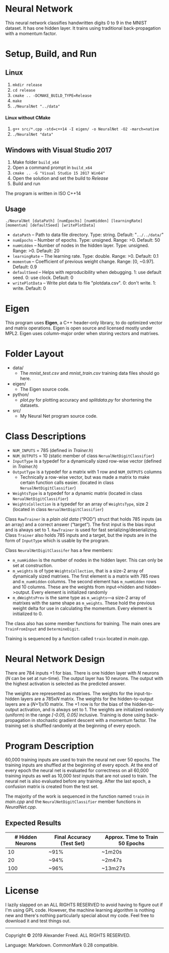 # Neural Network

This neural network classifies handwritten digits 0 to 9 in the MNIST dataset. It has one hidden layer. It trains using traditional back-propagation with a momentum factor.

# Setup, Build, and Run

## Linux
1. `mkdir release`
2. `cd release`
3. `cmake .. -DCMAKE_BUILD_TYPE=Release`
4. `make`
5. `./NeuralNet "../data"`

#### Linux without CMake
1. `g++ src/*.cpp -std=c++14 -I eigen/ -o NeuralNet -O2 -march=native`
2. `./NeuralNet "data"`

## Windows with Visual Studio 2017
1. Make folder `build_x64`
2. Open a command prompt in `build_x64`
3. `cmake .. -G "Visual Studio 15 2017 Win64"`
4. Open the solution and set the build to _Release_
5. Build and run

The program is written in ISO C++14

## Usage

`./NeuralNet [dataPath] [numEpochs] [numHidden] [learningRate] [momentum] [defaultSeed] [writePlotData]`

* `dataPath` – Path to data file directory. Type: string. Default: "`../../data/`"
* `numEpochs` – Number of epochs. Type: unsigned. Range: >0. Default: 50
* `numHidden` – Number of nodes in the hidden layer. Type: unsigned. Range: >0. Default: 20
* `learningRate` – The learning rate. Type: double. Range: >0. Default: 0.1
* `momentum` – Coefficient of previous weight change. Range: [0, ~0.97]. Default: 0.9
* `defaultSeed` – Helps with reproducibility when debugging. 1: use default seed. 0: use clock. Default: 0
* `writePlotData` – Write plot data to file "plotdata.csv". 0: don't write. 1: write. Default: 0

# Eigen
This program uses **Eigen**, a C++ header-only library, to do optimized vector and matrix operations. Eigen is open source and licensed mostly under MPL2. Eigen uses column-major order when storing vectors and matrixes. 

# Folder Layout
* data/
    * The _mnist_test.csv_ and _mnist_train.csv_ training data files should go here.
* eigen/
    * The Eigen source code.
* python/
    * _plot.py_ for plotting accuracy and _splitdata.py_ for shortening the datasets.
* src/
    * My Neural Net program source code.

# Class Descriptions
* `NUM_INPUTS` = 785 (defined in _Trainer.h_)
* `NUM_OUTPUTS` = 10 (static member of class `NerualNetDigitClassifier`)
* `InputType` is a typedef for a dynamically sized row-wise vector (defined in _Trainer.h_)
* `OutputType` is a typedef for a matrix with 1 row and `NUM_OUTPUTS` columns
    * Technically a row-wise vector, but was made a matrix to make certain function calls easier. (located in class `NerualNetDigitClassifier`) 
* `WeightsType` is a typedef for a dynamic matrix (located in class `NerualNetDigitClassifier`)
* `WeightsCollection` is a typedef for an array of `WeightsType`, size 2 (located in class `NerualNetDigitClassifier`)

Class `RawTrainer` is a _plain old data_ (“POD”) struct that holds 785 inputs (as an array) and a correct answer (“target”). The first input is the bias input and is always set to 1. `RawTrainer` is used for fast serializing/deserializing. Class `Trainer` also holds 785 inputs and a target, but the inputs are in the form of `InputType` which is usable by the program.

Class `NeuralNetDigitClassifer` has a few members:

* `m_numHidden` is the number of nodes in the hidden layer. This can only be set at construction. 
* `m_weights` is of type `WeightsCollection`, that is a size-2 array of dynamically sized matrixes. The first element is a matrix with 785 rows and `m_numHidden` columns. The second element has `m_numHidden` rows and 10 columns. These are the weights from input->hidden and hidden->output. Every element is initialized randomly
* `m_dWeightsPrev` is the same type as `m_weights`—a size-2 array of matrixes with the same shape as `m_weights`. These hold the previous weight delta for use in calculating the momentum. Every element is initialized to 0.

The class also has some member functions for training. The main ones are `TrainFromInput` and `DetermineDigit`.

Training is sequenced by a function called `train` located in _main.cpp_.

# Neural Network Design

There are 784 inputs +1 for bias. There is one hidden layer with *N* neurons (*N* can be set at run-time). The output layer has 10 neurons. The output with the highest activation is selected as the predicted answer.  

The weights are represented as matrixes. The weights for the input-to-hidden layers are a 785x*N* matrix. The weights for the hidden-to-output layers are a (*N*+1)x10 matrix. The +1 row is for the bias of the hidden-to-output activation, and is always set to 1. The weights are initialized randomly (uniform) in the range _[-0.05, 0.05]_ inclusive. Training is done using back-propagation in stochastic gradient descent with a momentum factor. The training set is shuffled randomly at the beginning of every epoch.

# Program Description
60,000 training inputs are used to train the neural net over 50 epochs. The training inputs are shuffled at the beginning of every epoch. At the end of every epoch the neural net is evaluated for correctness on all 60,000 training inputs as well as 10,000 _test_ inputs that are not used to train. The neural net is also evaluated before any training. After the last epoch, a confusion matrix is created from the test set.

The majority of the work is sequenced in the function named `train` in _main.cpp_ and the `NeuralNetDigitClassifier` member functions in _NeuralNet.cpp_.

## Expected Results

| # Hidden Neurons | Final Accuracy (Test Set) | Approx. Time to Train 50 Epochs |
| ---------------- | ------------------------- | ------------------------------- |
| 10               | ~91%                      | ~1m20s                          |
| 20               | ~94%                      | ~2m47s                          |
| 100              | ~96%                      | ~13m27s                         |

#  License

I lazily slapped on an ALL RIGHTS RESERVED to avoid having to figure out if I'm using GPL code. However, the machine learning algorithm is nothing new and there's nothing particularly special about my code. Feel free to download it and test things out.



-----

Copyright © 2019 Alexander Freed. ALL RIGHTS RESERVED.

Language: Markdown. CommonMark 0.28 compatible.
